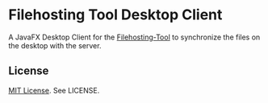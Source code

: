 # Filehosting Tool Desktop Client

A JavaFX Desktop Client for the [Filehosting-Tool](https://github.com/danielkueffer/filehosting-tool) to synchronize the files on the desktop with the server.

## License

[MIT License](http://www.opensource.org/licenses/mit-license.php). See LICENSE.